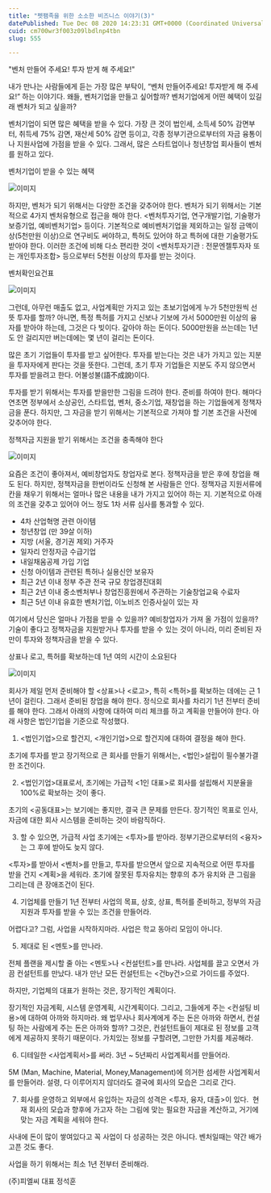 ```yaml
---
title: "펫팸족을 위한 소소한 비즈니스 이야기(3)"
datePublished: Tue Dec 08 2020 14:23:31 GMT+0000 (Coordinated Universal Time)
cuid: cm700wr3f003z09lbdlnp4tbn
slug: 555

---
```



"벤처 만들어 주세요! 투자 받게 해 주세요!"

내가 만나는 사람들에게 듣는 가장 많은 부탁이, “벤처 만들어주세요! 투자받게 해 주세요!” 하는 이야기다. 왜들, 벤처기업을 만들고 싶어할까? 벤처기업에게 어떤 혜택이 있길래 벤처가 되고 싶을까?

벤처기업이 되면 많은 혜택을 받을 수 있다. 가장 큰 것이 법인세, 소득세 50% 감면부터, 취득세 75% 감면, 재산세 50% 감면 등이고, 각종 정부기관으로부터의 자금 융통이나 지원사업에 가점을 받을 수 있다. 그래서, 많은 스타트업이나 청년창업 회사들이 벤처를 원하고 있다.

벤처기업이 받을 수 있는 혜택

![이미지](https://cdn.hashnode.com/res/hashnode/image/upload/v1739250607194/89e0dd95-ddfa-4207-b3f2-9c1f6ff611b5.jpeg)

하지만, 벤처가 되기 위해서는 다양한 조건을 갖추어야 한다. 벤처가 되기 위해서는 기본적으로 4가지 벤처유형으로 접근을 해야 한다. <벤처투자기업, 연구개발기업, 기술평가보증기업, 예비벤처기업> 등이다. 기본적으로 예비벤처기업을 제외하고는 일정 금액이상(5천만원 이상)으로 연구비도 써야하고, 특허도 있어야 하고 특허에 대한 기술평가도 받아야 한다. 이러한 조건에 비해 다소 편리한 것이 <벤처투자기관 : 전문엔젤투자자 또는 개인투자조합> 등으로부터 5천원 이상의 투자를 받는 것이다.

벤처확인요건표

![이미지](https://cdn.hashnode.com/res/hashnode/image/upload/v1739250609139/046ce7cd-d279-4be4-9fd2-78b8b60ebe45.jpeg)

그런데, 아무런 매출도 없고, 사업계획만 가지고 있는 초보기업에게 누가 5천만원씩 선뜻 투자를 할까? 아니면, 특정 특허를 가지고 신보나 기보에 가서 5000만원 이상의 융자를 받아야 하는데, 그것은 다 빚이다. 갚아야 하는 돈이다. 5000만원을 쓰는데는 1년도 안 걸리지만 버는데에는 몇 년이 걸리는 돈이다.

많은 초기 기업들이 투자를 받고 싶어한다. 투자를 받는다는 것은 내가 가지고 있는 지분을 투자자에게 판다는 것을 뜻한다. 그런데, 초기 투자 기업들은 지분도 주지 않으면서 투자를 받을려고 한다. 어불성불(語不成說)이다.

투자를 받기 위해서는 투자를 받을만한 그림을 드려야 한다. 준비를 하여야 한다. 해마다 연초면 정부에서 소상공인, 스타트업, 벤처, 중소기업, 재창업을 하는 기업들에게 정책자금을 푼다. 하지만, 그 자금을 받기 위해서는 기본적으로 가져야 할 기본 조건을 사전에 갖추어야 한다.

정책자금 지원을 받기 위해서는 조건을 충족해야 한다

![이미지](https://cdn.hashnode.com/res/hashnode/image/upload/v1739250611374/b4ca2ce0-f80d-4ce7-acc4-be917c155375.jpeg)

요즘은 조건이 좋아져서, 예비창업자도 창업자로 본다. 정책자금을 받은 후에 창업을 해도 된다. 하지만, 정책자금을 한번이라도 신청해 본 사람들은 안다. 정책자금 지원서류에 칸을 채우기 위해서는 얼마나 많은 내용을 내가 가지고 있어야 하는 지. 기본적으로 아래의 조건을 갖추고 있어야 어느 정도 1차 서류 심사를 통과할 수 있다.

- 4차 산업혁명 관련 아이템
- 청년창업 (만 39살 이하)
- 지방 (서울, 경기권 제외) 거주자
- 일자리 안정자금 수급기업
- 내일채움공제 가입 기업
- 신청 아이템과 관련된 특허나 실용신안 보유자
- 최근 2년 이내 정부 주관 전국 규모 창업경진대회
- 최근 2년 이내 중소벤처부나 창업진흥원에서 주관하는 기술창업교육 수료자
- 최근 5년 이내 유효한 벤처기업, 이노비즈 인증사실이 있는 자

여기에서 당신은 얼마나 가점을 받을 수 있을까? 예비창업자가 가져 올 가점이 있을까? 기술이 좋다고 정책자금을 지원받거나 투자를 받을 수 있는 것이 아니라, 미리 준비된 자만이 투자와 정책자금을 받을 수 있다.

상표나 로고, 특허를 확보하는데 1년 여의 시간이 소요된다

![이미지](https://cdn.hashnode.com/res/hashnode/image/upload/v1739250613086/a8e8efef-2f51-46cc-b5ce-bab7313dcfde.jpeg)

회사가 제일 먼저 준비해야 할 <상표>나 <로고>, 특히 <특허>를 확보하는 데에는 근 1년이 걸린다. 그래서 준비된 창업을 해야 한다. 정식으로 회사를 차리기 1년 전부터 준비를 해야 한다. 그래서 아래의 사항에 대하여 미리 체크를 하고 계획을 만들어야 한다. 아래 사항은 법인기업을 기준으로 작성했다.

1) <법인기업>으로 할건지, <개인기업>으로 할건지에 대하여 결정을 해야 한다.

초기에 투자를 받고 장기적으로 큰 회사를 만들기 위해서는, <법인>설립이 필수불가결한 조건이다.

2) <법인기업>대표로서, 초기에는 가급적 <1인 대표>로 회사를 설립해서 지분율을 100%로 확보하는 것이 좋다.

초기의 <공동대표>는 보기에는 좋지만, 결국 큰 문제를 만든다. 장기적인 목표로 인사, 자금에 대한 회사 시스템을 준비하는 것이 바람직하다.

3) 할 수 있으면, 가급적 사업 초기에는 <투자>를 받아라. 정부기관으로부터의 <융자>는 그 후에 받아도 늦지 않다.

<투자>를 받아서 <벤처>를 만들고, 투자를 받으면서 앞으로 지속적으로 어떤 투자를 받을 건지 <계획>을 세워라. 초기에 잘못된 투자유치는 향후의 추가 유치와 큰 그림을 그리는데 큰 장애조건이 된다.

4) 기업체를 만들기 1년 전부터 사업의 목표, 상호, 상표, 특허를 준비하고, 정부의 자금지원과 투자를 받을 수 있는 조건을 만들어라.

어렵다고? 그럼, 사업을 시작하지마라. 사업은 학교 동아리 모임이 아니다.

5) 제대로 된 <멘토>를 만나라.

전체 플랜을 제시할 줄 아는 <멘토>나 <컨설턴트>를 만나라. 사업체를 끌고 오면서 가끔 컨설턴트를 만났다. 내가 만난 모든 컨설턴트는 <건by건>으로 가이드를 주었다.

하지만, 기업체의 대표가 원하는 것은, 장기적인 계획이다.

장기적인 자금계획, 시스템 운영계획, 시간계획이다. 그리고, 그들에게 주는 <컨설팅 비용>에 대하여 아까와 하지마라. 왜 법무사나 회사계에게 주는 돈은 아까와 하면서, 컨설팅 하는 사람에게 주는 돈은 아까와 할까? 그것은, 컨설턴트들이 제대로 된 정보를 고객에게 제공하지 못하기 때문이다. 가치있는 정보를 구할려면, 그만한 가치를 제공해라.

6) 디테일한 <사업계획서>를 써라. 3년 ~ 5년짜리 사업계획서를 만들어라.

5M (Man, Machine, Material, Money,Management)에 의거한 섬세한 사업계획서를 만들어라. 설령, 다 이루어지지 않더라도 결국에 회사의 모습은 그리로 간다.

7) 회사를 운영하고 외부에서 유입하는 자금의 성격은 <투자, 융자, 대출>이 있다.  현재 회사의 모습과 향후에 가고자 하는 그림에 맞는 필요한 자금을 계산하고, 거기에 맞는 자금 계획을 세워야 한다.

사내에 돈이 많이 쌓여있다고 꼭 사업이 다 성공하는 것은 아니다. 벤처일때는 약간 배가 고픈 것도 좋다.

사업을 하기 위해서는 최소 1년 전부터 준비해라.

(주)피엘씨 대표 정석훈